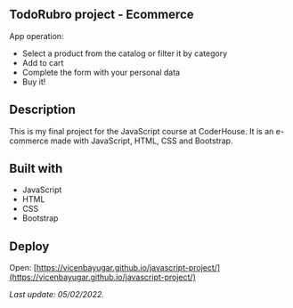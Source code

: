 ## TodoRubro project - Ecommerce

App operation:

- Select a product from the catalog or filter it by category
- Add to cart
- Complete the form with your personal data
- Buy it!

## Description

This is my final project for the JavaScript course at CoderHouse.
It is an e-commerce made with JavaScript, HTML, CSS and Bootstrap.

## Built with

- JavaScript
- HTML
- CSS
- Bootstrap

## Deploy

Open: [https://vicenbayugar.github.io/javascript-project/](https://vicenbayugar.github.io/javascript-project/)

_Last update: 05/02/2022._
